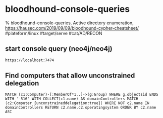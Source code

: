 # bloodhound-console-queries

% bloodhound-console-queries, Active directory enumeration, https://hausec.com/2019/09/09/bloodhound-cypher-cheatsheet/
#plateform/linux #target/serve #cat/AD/RECON

## start console query (neo4j/neo4j)
```bash
https://localhost:7474
```

## Find computers that allow unconstrained delegation
```
MATCH (c1:Computer)-[:MemberOf*1..]->(g:Group) WHERE g.objectsid ENDS WITH '-516' WITH COLLECT(c1.name) AS domainControllers MATCH (c2:Computer {unconstraineddelegation:true}) WHERE NOT c2.name IN domainControllers RETURN c2.name,c2.operatingsystem ORDER BY c2.name ASC
```


